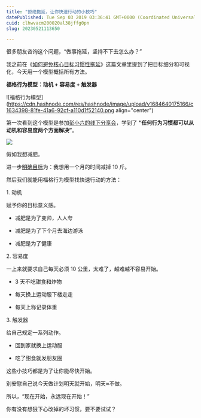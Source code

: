 ```yaml
---
title: "拒绝拖延，让你快速行动的小技巧"
datePublished: Tue Sep 03 2019 03:36:41 GMT+0000 (Coordinated Universal Time)
cuid: clhwvacm200020al38jffg0pn
slug: 20230521113650

---
```


很多朋友咨询这个问题，“做事拖延，坚持不下去怎么办？”

我之前在《[如何避免核心目标习惯性拖延](http://mp.weixin.qq.com/s?__biz=MzI3MzU5MDA1OQ==&mid=2247485294&idx=1&sn=d4fd61473a49de8ee414a3cb2cd9194a&chksm=eb21b52adc563c3c9948a775d6893a0a825464902f18475fdbd3068ff08398a707ba2d6e1b87&scene=21#wechat_redirect)》这篇文章里提到了把目标细分和可视化，今天用一个模型概括所有方法。

**福格行为模型：动机 + 容易度 + 触发器**

![福格行为模型](https://cdn.hashnode.com/res/hashnode/image/upload/v1684640175166/c1634398-81fe-41a6-92cf-a110d1f52140.png align="center")

第一次看到这个模型是参加[彭小六的线下分享会](http://mp.weixin.qq.com/s?__biz=MzI3MzU5MDA1OQ==&mid=2247485793&idx=1&sn=6e7da807c0326339ecbc37e2c708a282&chksm=eb21bb25dc563233ccecc880983f595c775369af28d256531ea3d21bdd02c97a0e715b3318dd&scene=21#wechat_redirect)，学到了 **“任何行为习惯都可以从动机和容易度两个方面解决”**。

![](url)

假如我想减肥。

进一步[明确目标](http://mp.weixin.qq.com/s?__biz=MzI3MzU5MDA1OQ==&mid=2247485294&idx=1&sn=d4fd61473a49de8ee414a3cb2cd9194a&chksm=eb21b52adc563c3c9948a775d6893a0a825464902f18475fdbd3068ff08398a707ba2d6e1b87&scene=21#wechat_redirect)为：我想用一个月的时间减掉 10 斤。

然后我们就能用福格行为模型找快速行动的方法：

1\. 动机

赋予你的目标意义感。

* 减肥是为了变帅，人人夸
    
* 减肥是为了下个月去海边游泳
    
* 减肥是为了健康
    

2\. 容易度

一上来就要求自己每天必须 10 公里，太难了，越难越不容易开始。

* 3 天不吃甜食和炸物
    
* 每天换上运动服下楼走走
    
* 每天上称记录体重
    

3\. 触发器

给自己规定一系列动作。

* 回到家就换上运动服
    
* 吃了甜食就发朋友圈
    

这些小技巧都是为了让你能尽快开始。

别安慰自己说今天做计划明天就开始，明天≈不做。

所以，“现在开始，永远现在开始！”

你有没有想狠下心改掉的坏习惯，要不要试试？